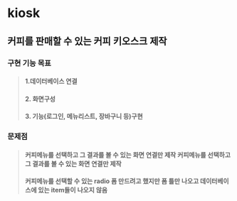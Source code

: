 # kiosk
## 커피를 판매할 수 있는 커피 키오스크 제작

### 구현 기능 목표
>#### 1.데이터베이스 연결
>#### 2. 화면구성
>#### 3. 기능(로그인, 메뉴리스트, 장바구니 등)구현

### 문제점
>#### 커피메뉴를 선택하고 그 결과를 볼 수 있는 화면 연결만 제작 커피메뉴를 선택하고 그 결과를 볼 수 있는 화면 연결만 제작
>#### 커피메뉴를 선택할 수 있는 radio 폼 만드려고 했지만 폼 틀만 나오고 데이터베이스에 있는 item들이 나오지 않음
